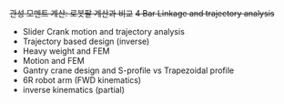 ~~관성 모멘트 계산: 로봇팔 계산과 비교~~
~~4 Bar Linkage and trajectory analysis~~
* Slider Crank motion and trajectory analysis
* Trajectory based design (inverse)
* Heavy weight and FEM
* Motion and FEM
* Gantry crane design and S-profile vs Trapezoidal profile
* 6R robot arm (FWD kinematics)
* inverse kinematics (partial)
